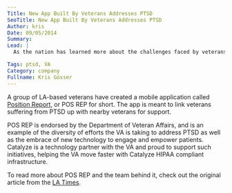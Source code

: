 ```yaml
---
Title: New App Built By Veterans Addresses PTSD
SeoTitle: New App Built By Veterans Addresses PTSD
Author: kris
Date: 09/05/2014
Summary: 
Lead: |
  As the nation has learned more about the challenges faced by veterans easing back into civilian life, Post-traumatic Stress Disorder (PTSD) has gained the attention of the healthcare world. But it’s not just healthcare professionals putting in the effort to address PTSD. Veterans themselves are teaming up to support the lives of one another.

Tags: ptsd, VA
Category: company
Fullname: Kris Gösser
---
```

A group of LA-based veterans have created a mobile application called [Position Report](http://pos-rep.com/), or POS REP for short. The app is meant to link veterans suffering from PTSD up with nearby veterans for support.

POS REP is endorsed by the Department of Veteran Affairs, and is an example of the diversity of efforts the VA is taking to address PTSD as well as the embrace of new technology to engage and empower patients. Catalyze is a technology partner with the VA and proud to support such initiatives, helping the VA move faster with Catalyze HIPAA compliant infrastructure.

To read more about POS REP and the team behind it, check out the original article from the [LA Times](http://www.latimes.com/health/la-na-military-suicides-20140817-story.html).

